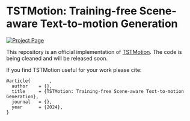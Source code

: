 # TSTMotion: Training-free Scene-aware Text-to-motion Generation

<p align="left">
<!--     <a href='https://arxiv.org/abs/2210.09729'>
      <img src='https://img.shields.io/badge/Paper-arXiv-green?style=plastic&logo=arXiv&logoColor=green' alt='Paper arXiv'>
    </a>
    <a href='https://silvester.wang/HUMANISE/paper.pdf'>
      <img src='https://img.shields.io/badge/Paper-PDF-red?style=plastic&logo=adobeacrobatreader&logoColor=red' alt='Paper PDF'>
    </a> -->
    <a href='https://TSTMotion.github.io/TSTMotion.github.io/'>
      <img src='https://img.shields.io/badge/Project-Page-blue?style=plastic&logo=Google%20chrome&logoColor=blue' alt='Project Page'>
    </a>
</p>


This repository is an official implementation of [TSTMotion](https://TSTMotion.github.io/TSTMotion.github.io/). The code is being cleaned and will be released soon.

If you find TSTMotion useful for your work please cite:
```
@article{       ,
  author    = {},
  title     = {TSTMotion: Training-free Scene-aware Text-to-motion Generation},
  journal   = {},
  year      = {2024},
}
